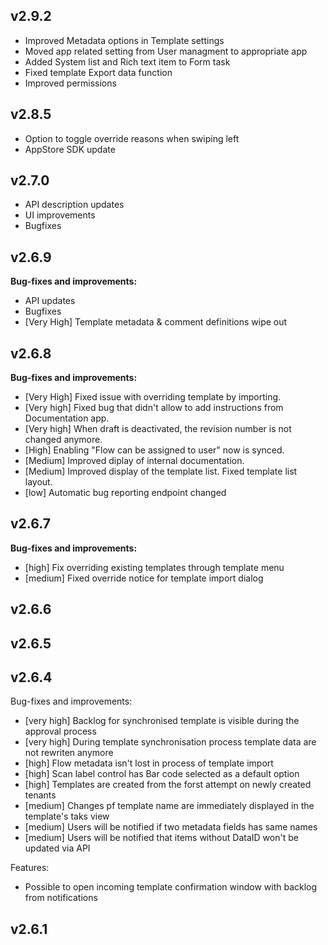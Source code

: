 ## v2.9.2
- Improved Metadata options in Template settings
- Moved app related setting from User managment to appropriate app
- Added System list and Rich text item to Form task
- Fixed template Export data function
- Improved permissions

## v2.8.5
- Option to toggle override reasons when swiping left
- AppStore SDK update

## v2.7.0

- API description updates
- UI improvements
- Bugfixes

## v2.6.9

**Bug-fixes and improvements:**

- API updates
- Bugfixes
- [Very High] Template metadata & comment definitions wipe out

## v2.6.8

**Bug-fixes and improvements:**

- [Very High] Fixed issue with overriding template by importing.
- [Very high] Fixed bug that didn't allow to add instructions from Documentation app.
- [Very high] When draft is deactivated, the revision number is not changed anymore.
- [High] Enabling "Flow can be assigned to user" now is synced.
- [Medium] Improved diplay of internal documentation.
- [Medium] Improved display of the template list. Fixed template list layout.
- [low] Automatic bug reporting endpoint changed

## v2.6.7

**Bug-fixes and improvements:**

- [high] Fix overriding existing templates through template menu
- [medium] Fixed override notice for template import dialog

## v2.6.6

## v2.6.5

## v2.6.4

Bug-fixes and improvements:

- [very high] Backlog for synchronised template is visible during the approval process
- [very high] During template synchronisation process template data are not rewriten anymore
- [high] Flow metadata isn't lost in process of template import
- [high] Scan label control has Bar code selected as a default option
- [high] Templates are created from the forst attempt on newly created tenants
- [medium] Changes pf template name are immediately displayed in the template's taks view
- [medium] Users will be notified if two metadata fields has same names
- [medium] Users will be notified that items without DataID won't be updated via API

Features:

- Possible to open incoming template confirmation window with backlog from notifications

## v2.6.1



